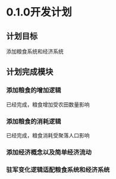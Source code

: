 ﻿# 0.1.0开发计划

## 计划目标

添加粮食系统和经济系统

## 计划完成模块

### 添加粮食的增加逻辑

已经完成，粮食增加受农田数量影响

### 添加粮食的消耗逻辑

已经完成，粮食消耗受聚落人口影响

### 添加经济概念以及简单经济流动

### 驻军变化逻辑适配粮食系统和经济系统